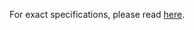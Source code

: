 For exact specifications, please read [here](https://github.com/McDic/MCDIL/blob/master/mcdil/mcdil.lark).
